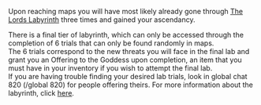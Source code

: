 Upon reaching maps you will have most likely already gone through [The Lords Labyrinth](<https://pathofexile.gamepedia.com/The_Lord%27s_Labyrinth>) 
three times and gained your ascendancy. <br>

There is a final tier of labyrinth, which can only be accessed through the completion of 6 trials that can only be found randomly in maps. <br>
The 6 trials correspond to the new threats you will face in the final lab and grant you an Offering to the Goddess upon completion, an item that you must have in your inventory 
if you wish to attempt the final lab. <br>
If you are having trouble finding your desired lab trials, look in global chat 820 (/global 820) for people offering theirs. For more information about the labyrinth, click [here](<https://www.poelab.com/labyrinth-guides/>).